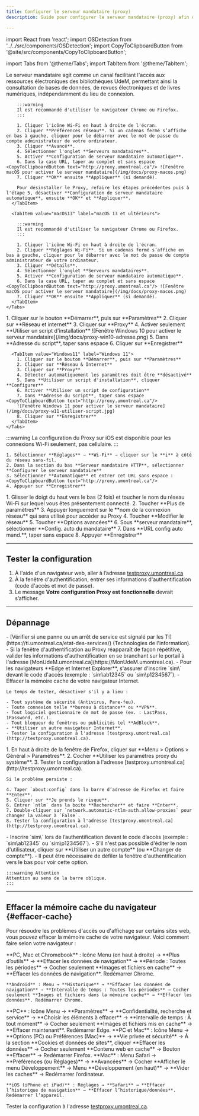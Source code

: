 ```yaml
---
title: Configurer le serveur mandataire (proxy)
description: Guide pour configurer le serveur mandataire (proxy) afin d'accéder aux ressources électroniques.

---
```


import React from 'react';
import OSDetection from '../../src/components/OSDetection';
import CopyToClipboardButton from '@site/src/components/CopyToClipboardButton';

import Tabs from '@theme/Tabs';
import TabItem from '@theme/TabItem';

Le serveur mandataire agit comme un canal facilitant l'accès aux ressources électroniques des bibliothèques UdeM, permettant ainsi la consultation de bases de données, de revues électroniques et de livres numériques, indépendamment du lieu de connexion.

<OSDetection />




<Tabs groupId="os-tabs">
  <TabItem value="macOS" label="macOS">
    <Tabs groupId="macOS">
      <TabItem value="macOS12" label="macOS 12 et antérieurs">
        
        :::warning
        Il est recommandé d'utiliser le navigateur Chrome ou Firefox.
        :::

        1. Cliquer l'icône Wi-Fi en haut à droite de l'écran.
        2. Cliquer **Préférences réseau**. Si un cadenas fermé s’affiche en bas à gauche, cliquer pour le débarrer avec le mot de passe du compte administrateur de votre ordinateur.
        3. Cliquer **Avancé**.
        4. Sélectionner l'onglet **Serveurs mandataires**.
        5. Activer **Configuration de serveur mandataire automatique**.
        6. Dans la case URL, taper au complet et sans espace <CopyToClipboardButton text="http://proxy.umontreal.ca"/> ![Fenêtre macOS pour activer le serveur mandataire](/img/docs/proxy-macos.png)
        7. Cliquer **OK** ensuite **Appliquer** (si demandé).

        Pour désinstaller le Proxy, refaire les étapes précédentes puis à l'étape 5, désactiver **Configuration de serveur mandataire automatique**, ensuite **OK** et **Appliquer**.
      </TabItem>

      <TabItem value="macOS13" label="macOS 13 et ultérieurs">
        
        :::warning
        Il est recommandé d'utiliser le navigateur Chrome ou Firefox.
        :::

        1. Cliquer l'icône Wi-Fi en haut à droite de l'écran.
        2. Cliquer **Réglages Wi-Fi**. Si un cadenas fermé s’affiche en bas à gauche, cliquer pour le débarrer avec le mot de passe du compte administrateur de votre ordinateur.
        3. Cliquer **Détails**.
        4. Sélectionner l'onglet **Serveurs mandataires**.
        5. Activer **Configuration de serveur mandataire automatique**.
        6. Dans la case URL, taper au complet et sans espace <CopyToClipboardButton text="http://proxy.umontreal.ca"/> ![Fenêtre macOS pour activer le serveur mandataire](/img/docs/proxy-macos.png)
        7. Cliquer **OK** ensuite **Appliquer** (si demandé).
      </TabItem>
    </Tabs>
  </TabItem>

  <TabItem value="Windows" label="Windows">
    <Tabs groupId="Windows">
      <TabItem value="Windows10" label="Windows 10">
        1. Cliquer sur le bouton **Démarrer**, puis sur **Paramètres**
        2. Cliquer sur **Réseau et internet**
        3. Cliquer sur **Proxy**
        4. Activer seulement **Utiliser un script d'installation** ![Fenêtre Windows 10 pour activer le serveur mandataire](/img/docs/proxy-win10-adresse.png) 
        5. Dans **Adresse du script**, taper sans espace <CopyToClipboardButton text="http://proxy.umontreal.ca"/>
        6. Cliquer sur **Enregistrer**
      </TabItem>
      
      <TabItem value="Windows11" label="Windows 11">
        1. Cliquer sur le bouton **Démarrer**, puis sur **Paramètres**
        2. Cliquer sur **Réseau & Internet**
        3. Cliquer sur **Proxy**
        4. Détecter automatiquement les paramètres doit être **désactivé**
        5. Dans **Utiliser un script d'installation**, cliquer **Configurer**
        6. Activer **Utiliser un script de configuration**
        7. Dans **Adresse du script**, taper sans espace <CopyToClipboardButton text="http://proxy.umontreal.ca"/>
        ![Fenêtre Windows 11 pour activer le serveur mandataire](/img/docs/proxy-w11-utiliser-script.jpg)
        8. Cliquer sur **Enregistrer**
      </TabItem>
    </Tabs>
  </TabItem>

  <TabItem value="iOS" label="iOS">
    :::warning
    La configuration du Proxy sur iOS est disponible pour les connexions Wi-Fi seulement, pas cellulaire.
    :::
    
    1. Sélectionner **Réglages** → **Wi-Fi** → cliquer sur le **i** à côté du réseau sans-fil.
    2. Dans la section du bas **Serveur mandataire HTTP**, sélectionner **Configurer le serveur mandataire**
    3. Sélectionner **Automatique** et entrer cet URL sans espace : <CopyToClipboardButton text="http://proxy.umontreal.ca"/>
    4. Appuyer sur **Enregistrer**
  </TabItem>

  <TabItem value="Android" label="Android">
    1. Glisser le doigt du haut vers le bas (2 fois) et toucher le nom du réseau Wi-Fi sur lequel vous êtes présentement connecté.
    2. Toucher **Plus de paramètres**
    3. Appuyer longuement sur le **nom de la connexion réseau** qui sera utilisé pour accéder au Proxy
    4. Toucher **Modifier le réseau**
    5. Toucher **Options avancées**
    6. Sous **serveur mandataire**, sélectionner **Config. auto du mandataire**
    7. Dans **URL config auto mand.**, taper sans espace <CopyToClipboardButton text="http://proxy.umontreal.ca"/>
    8. Appuyer **Enregistrer**
  </TabItem>
</Tabs>

---

## Tester la configuration

1. À l'aide d'un navigateur web, aller à l’adresse [testproxy.umontreal.ca](http://testproxy.umontreal.ca)
2. À la fenêtre d'authentification, entrer ses informations d'authentification (code d'accès et mot de passe).
3. Le message **Votre configuration Proxy est fonctionnelle** devrait s’afficher.

---

## Dépannage

<Tabs>
  <TabItem value="Tous navigateurs" label="Tous les navigateurs">
    - [Vérifier si une panne ou un arrêt de service est signalé par les TI](https://ti.umontreal.ca/etat-des-services/) (Technologies de l'information).
    - Si la fenêtre d'authentification au Proxy réapparaît de façon répétitive, valider les informations d'authentification en se branchant sur le portail à l'adresse [MonUdeM.umontreal.ca](https://MonUdeM.umontreal.ca).
    - Pour les navigateurs **Edge et Internet Explorer**, s'assurer d'inscrire `sim\` devant le code d'accès (exemple : `sim\ab12345` ou `sim\p1234567`).
    - Effacer la mémoire cache de votre navigateur Internet.

    Le temps de tester, désactiver s'il y a lieu :

    - Tout système de sécurité (Antivirus, Pare-feu).
    - Toute connexion telle **bureau à distance** ou **VPN**.
    - Tout logiciel gestionnaire de mot de passe (ex. : LastPass, 1Password, etc.).
    - Tout bloqueur de fenêtres ou publicités tel **AdBlock**.
    - **Utiliser un autre navigateur Internet**.
    - Tester la configuration à l'adresse [testproxy.umontreal.ca](http://testproxy.umontreal.ca).
  </TabItem>

  <TabItem value="Firefox" label="Firefox">
    1. En haut à droite de la fenêtre de Firefox, cliquer sur **Menu > Options > Général > Paramètres**.
    2. Cocher **Utiliser les paramètres proxy du système**.
    3. Tester la configuration à l'adresse [testproxy.umontreal.ca](http://testproxy.umontreal.ca).

    Si le problème persiste :

    4. Taper `about:config` dans la barre d’adresse de Firefox et faire **Enter**.
    5. Cliquer sur **Je prends le risque**.
    6. Entrer `ntlm` dans la boite **Rechercher** et faire **Enter**.
    7. Double-cliquer sur `network.automatic-ntlm-auth.allow-proxies` pour changer la valeur à `False`.
    8. Tester la configuration à l'adresse [testproxy.umontreal.ca](http://testproxy.umontreal.ca).
  </TabItem>

  <TabItem value="Edge" label="Edge">
    - Inscrire `sim\` lors de l’authentification devant le code d’accès (exemple : `sim\ab12345` ou `sim\p1234567`).
    - S'il n'est pas possible d'éditer le nom d'utilisateur, cliquer sur **Utiliser un autre compte** (ou **Changer de compte**).
    - Il peut être nécessaire de défiler la fenêtre d'authentification vers le bas pour voir cette option.
    
    :::warning Attention
    Attention au sens de la barre oblique.
    :::
  </TabItem>
</Tabs>

---

## Effacer la mémoire cache du navigateur {#effacer-cache}

Pour résoudre les problèmes d'accès ou d'affichage sur certains sites web, vous pouvez effacer la mémoire cache de votre navigateur. Voici comment faire selon votre navigateur :

<Tabs>
  <TabItem value="Chrome" label="Chrome">
    **PC, Mac et Chromebook** : Icône Menu (en haut à droite) → **Plus d’outils** → **Effacer les données de navigation** → **Période : Toutes les périodes** → Cocher seulement **Images et fichiers en cache** → **Effacer les données de navigation**. Redémarrer Chrome.

    **Android** : Menu → **Historique** → **Effacer les données de navigation** → **Intervalle de temps : Toutes les périodes** → Cocher seulement **Images et fichiers dans la mémoire cache** → **Effacer les données**. Redémarrer Chrome.
  </TabItem>

  <TabItem value="Edge" label="Edge">
    **PC** : Icône Menu → **Paramètres** → **Confidentialité, recherche et service** → **Choisir les éléments à effacer** → **Intervalle de temps : À tout moment** → Cocher seulement **Images et fichiers mis en cache** → **Effacer maintenant**. Redémarrer Edge.
  </TabItem>

  <TabItem value="Firefox" label="Firefox">
    **PC et Mac** : Icône Menu → **Options (PC) ou Préférences (Mac)** → **Vie privée et sécurité** → À la section **Cookies et données de sites**, cliquer **Effacer les données** → Cocher seulement **Contenu web en cache** → Bouton **Effacer** → Redémarrer Firefox.
  </TabItem>

  <TabItem value="Safari" label="Safari">
    **Mac** : Menu Safari → **Préférences (ou Réglages)** → **Avancées** → Cocher **Afficher le menu Développement** → Menu **Développement (en haut)** → **Vider les caches** → Redémarrer l’ordinateur.

    **iOS (iPhone et iPad)** : Réglages → **Safari** → **Effacer l’historique de navigation** → **Effacer l’historique/données**. Redémarrer l’appareil.
  </TabItem>
</Tabs>

Tester la configuration à l'adresse [testproxy.umontreal.ca](http://testproxy.umontreal.ca).
